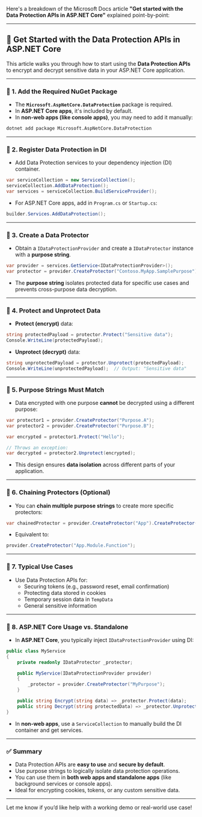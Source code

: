 Here's a breakdown of the Microsoft Docs article **"Get started with the Data Protection APIs in ASP.NET Core"** explained point-by-point:

---

## 🚀 Get Started with the Data Protection APIs in ASP.NET Core

This article walks you through how to start using the **Data Protection APIs** to encrypt and decrypt sensitive data in your ASP.NET Core application.

---

### 🔹 1. **Add the Required NuGet Package**

- The **`Microsoft.AspNetCore.DataProtection`** package is required.
- In **ASP.NET Core apps**, it's included by default.
- In **non-web apps (like console apps)**, you may need to add it manually:

```bash
dotnet add package Microsoft.AspNetCore.DataProtection
```

---

### 🔹 2. **Register Data Protection in DI**

- Add Data Protection services to your dependency injection (DI) container.

```csharp
var serviceCollection = new ServiceCollection();
serviceCollection.AddDataProtection();
var services = serviceCollection.BuildServiceProvider();
```

- For ASP.NET Core apps, add in `Program.cs` or `Startup.cs`:

```csharp
builder.Services.AddDataProtection();
```

---

### 🔹 3. **Create a Data Protector**

- Obtain a `IDataProtectionProvider` and create a `IDataProtector` instance with a **purpose string**.

```csharp
var provider = services.GetService<IDataProtectionProvider>();
var protector = provider.CreateProtector("Contoso.MyApp.SamplePurpose");
```

- The **purpose string** isolates protected data for specific use cases and prevents cross-purpose data decryption.

---

### 🔹 4. **Protect and Unprotect Data**

- **Protect (encrypt)** data:

```csharp
string protectedPayload = protector.Protect("Sensitive data");
Console.WriteLine(protectedPayload);
```

- **Unprotect (decrypt)** data:

```csharp
string unprotectedPayload = protector.Unprotect(protectedPayload);
Console.WriteLine(unprotectedPayload);  // Output: "Sensitive data"
```

---

### 🔹 5. **Purpose Strings Must Match**

- Data encrypted with one purpose **cannot** be decrypted using a different purpose:

```csharp
var protector1 = provider.CreateProtector("Purpose.A");
var protector2 = provider.CreateProtector("Purpose.B");

var encrypted = protector1.Protect("Hello");

// Throws an exception:
var decrypted = protector2.Unprotect(encrypted);
```

- This design ensures **data isolation** across different parts of your application.

---

### 🔹 6. **Chaining Protectors (Optional)**

- You can **chain multiple purpose strings** to create more specific protectors:

```csharp
var chainedProtector = provider.CreateProtector("App").CreateProtector("Module").CreateProtector("Function");
```

- Equivalent to:
```csharp
provider.CreateProtector("App.Module.Function");
```

---

### 🔹 7. **Typical Use Cases**

- Use Data Protection APIs for:
    - Securing tokens (e.g., password reset, email confirmation)
    - Protecting data stored in cookies
    - Temporary session data in `TempData`
    - General sensitive information

---

### 🔹 8. **ASP.NET Core Usage vs. Standalone**

- In **ASP.NET Core**, you typically inject `IDataProtectionProvider` using DI:

```csharp
public class MyService
{
    private readonly IDataProtector _protector;

    public MyService(IDataProtectionProvider provider)
    {
        _protector = provider.CreateProtector("MyPurpose");
    }

    public string Encrypt(string data) => _protector.Protect(data);
    public string Decrypt(string protectedData) => _protector.Unprotect(protectedData);
}
```

- In **non-web apps**, use a `ServiceCollection` to manually build the DI container and get services.

---

### ✅ Summary

- Data Protection APIs are **easy to use** and **secure by default**.
- Use purpose strings to logically isolate data protection operations.
- You can use them in **both web apps and standalone apps** (like background services or console apps).
- Ideal for encrypting cookies, tokens, or any custom sensitive data.

---

Let me know if you’d like help with a working demo or real-world use case!